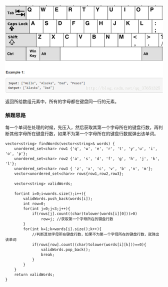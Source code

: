 ![](https://github.com/yaowenqing/leetcode/blob/master/images/6.png)

返回所给数组元素中，所有的字母都在键盘同一行的元素。 

### 解题思路

每一个单词在处理的时候，先压入，然后获取其第一个字母所在的键盘行数，再判断其他字母所在键盘行数，如果不为第一个字母所在的键盘行数就弹出该单词。

```
vector<string> findWords(vector<string>& words) {
    unordered_set<char> row1 {'q', 'w', 'e', 'r', 't', 'y','u', 'i', 'o', 'p'};
    unordered_set<char> row2 {'a', 's', 'd', 'f', 'g', 'h', 'j', 'k', 'l'}; 
    unordered_set<char> row3 { 'z', 'x', 'c', 'v', 'b' ,'n', 'm'};
    vector<unordered_set<char>> rows{row1,row2,row3};

    vector<string> validWords;

    for(int i=0;i<words.size();i++){
        validWords.push_back(words[i]);
        int row=0;
        for(int j=0;j<3;j++){
            if(rows[j].count((char)tolower(words[i][0]))>0)
                row=j; //获取第一个字母所在的键盘行数
        }
        for(int k=1;k<words[i].size();k++){
            //判断其他字母所在键盘行数，如果不为第一个字母所在的键盘行数，就弹出该单词
            if(rows[row].count((char)tolower(words[i][k]))==0){
                validWords.pop_back(); 
                break;
            }
        }
    }
    return validWords;
}
```
